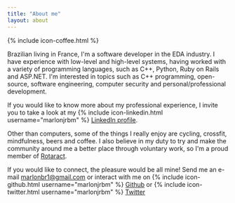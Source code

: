 ```yaml
---
title: "About me"
layout: about
---
```


{% include icon-coffee.html %}

Brazilian living in France, I'm a software developer in the EDA industry. I have experience with low-level and high-level systems, having worked with a variety of programming languages, such as C++, Python, Ruby on Rails and ASP.NET. I'm interested in topics such as C++ programming, open-source, software engineering, computer security and personal/professional development.

If you would like to know more about my professional experience, I invite you to take a look at my {% include icon-linkedin.html username="marlonjrbm" %} [LinkedIn profile](https://www.linkedin.com/in/marlonjrbm/).

Other than computers, some of the things I really enjoy are cycling, crossfit, mindfulness, beers and coffee. I also believe in my duty to try and make the community around me a better place through voluntary work, so I'm a proud member of [Rotaract](https://www.rotary.org/en/get-involved/rotaract-clubs).

If you would like to connect, the pleasure would be all mine! Send me an e-mail <marlonbr1@gmail.com> or interact with me on {% include icon-github.html username="marlonjrbm" %} [Github](https://github.com/MarlonJrBM/) or {% include icon-twitter.html username="marlonjrbm" %} [Twitter](https://twitter.com/MarlonJrBM)
